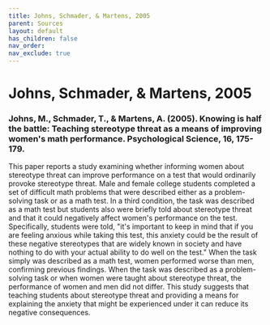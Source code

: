 ```yaml
---
title: Johns, Schmader, & Martens, 2005
parent: Sources
layout: default
has_children: false
nav_order: 
nav_exclude: true
---
```


# Johns, Schmader, & Martens, 2005

### Johns, M., Schmader, T., & Martens, A. (2005). Knowing is half the battle: Teaching stereotype threat as a means of improving women's math performance. Psychological Science, 16, 175-179.

This paper reports a study examining whether informing women about stereotype threat can improve performance on a test that would ordinarily provoke stereotype threat. Male and female college students completed a set of difficult math problems that were described either as a problem-solving task or as a math test. In a third condition, the task was described as a math test but students also were briefly told about stereotype threat and that it could negatively affect women's performance on the test. Specifically, students were told, "it's important to keep in mind that if you are feeling anxious while taking this test, this anxiety could be the result of these negative stereotypes that are widely known in society and have nothing to do with your actual ability to do well on the test." When the task simply was described as a math test, women performed worse than men, confirming previous findings. When the task was described as a problem-solving task or when women were taught about stereotype threat, the performance of women and men did not differ. This study suggests that teaching students about stereotype threat and providing a means for explaining the anxiety that might be experienced under it can reduce its negative consequences.

